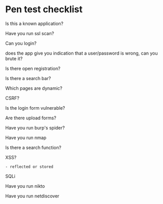 # Pen test checklist

Is this a known application?

Have you run ssl scan?

Can you login?

does the app give you indication that a user/password is wrong, can you brute it?

Is there open registration?

Is there a search bar?

Which pages are dynamic?

CSRF?

Is the login form vulnerable?

Are there upload forms?

Have you run burp's spider?

Have you run nmap

Is there a search function?

XSS?

    - reflected or stored

SQLi

Have you run nikto

Have you run netdiscover
